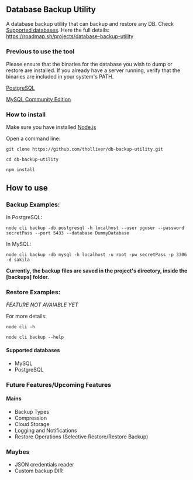 ##  Database Backup Utility

A database backup utility that can backup and restore any DB. Check [Supported databases](#supported-databases). Here the full details: https://roadmap.sh/projects/database-backup-utility

<!-- 
[Ref](https://roadmap.sh/projects/database-backup-utility/solutions?u=66e6d423f34c8868ec615e2f): -->

### Previous to use the tool 

Please ensure that the binaries for the database you wish to dump or restore are installed. If you already have a server running, verify that the binaries are included in your system's PATH.

[PostgreSQL](https://www.postgresql.org/download/)

[MySQL Community Edition](https://www.mysql.com/products/community/)

### How to install

Make sure you have installed [Node.js](https://nodejs.org/en)

Open a command line: 

```
git clone https://github.com/tholliver/db-backup-utility.git

cd db-backup-utility

npm install 
```

## How to use

###  Backup Examples: 

In PostgreSQL:

```
node cli backup -db postgresql -h localhost --user pguser --password secretPass --port 5433 --database DummyDatabase
```

In MySQL:

```
node cli backup -db mysql -h localhost -u root -pw secretPass -p 3306 -d sakila
```

**Currently, the backup files are saved in the project's directory, inside the [backups] folder.**

###  Restore Examples: 

*FEATURE NOT AVAIABLE YET*

For more details: 

```
node cli -h

node cli backup --help
```

#### Supported databases

- MySQL 
- PostgreSQL


### Future Features/Upcoming Features

#### Mains
- Backup Types
- Compression
- Cloud Storage
- Logging and Notifications
- Restore Operations (Selective Restore/Restore Backup) 

### Maybes
- JSON credentials reader
- Custom backup DIR  